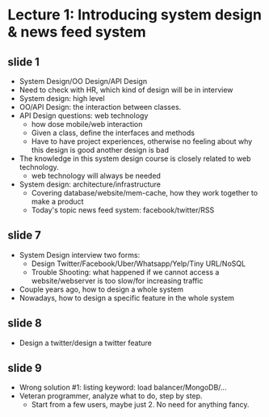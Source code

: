 # Lecture 1: Introducing system design & news feed system

## slide 1

* System Design/OO Design/API Design
* Need to check with HR, which kind of design will be in interview
* System design: high level
* OO/API Design: the interaction between classes.
* API Design questions: web technology
    * how dose mobile/web interaction
    * Given a class, define the interfaces and methods
    * Have to have project experiences, otherwise no feeling about why this design is good
      another design is bad
* The knowledge in this system design course is closely related to web technology.
    * web technology will always be needed
* System design: architecture/infrastructure
    * Covering database/website/mem-cache, how they work together to make a product
    * Today's topic news feed system: facebook/twitter/RSS

## slide 7

* System Design interview two forms:
    * Design Twitter/Facebook/Uber/Whatsapp/Yelp/Tiny URL/NoSQL
    * Trouble Shooting: what happened if we cannot access a website/webserver is too slow/for increasing traffic
* Couple years ago, how to design a whole system
* Nowadays, how to design a specific feature in the whole system

## slide 8

* Design a twitter/design a twitter feature

## slide 9

* Wrong solution #1: listing keyword: load balancer/MongoDB/...
* Veteran programmer, analyze what to do, step by step.
    * Start from a few users, maybe just 2. No need for anything fancy.
